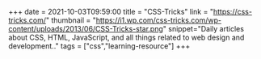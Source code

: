 +++
date = 2021-10-03T09:59:00
title = "CSS-Tricks"
link = "https://css-tricks.com/"
thumbnail = "https://i1.wp.com/css-tricks.com/wp-content/uploads/2013/06/CSS-Tricks-star.png"
snippet="Daily articles about CSS, HTML, JavaScript, and all things related to web design and development.."
tags = ["css","learning-resource"]
+++
